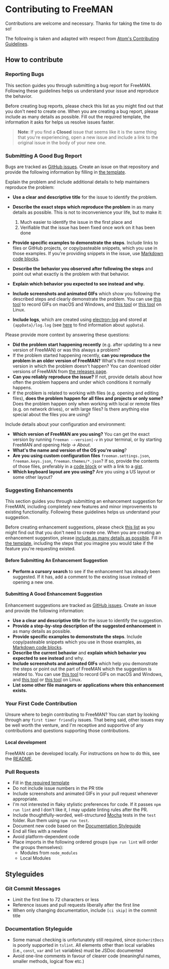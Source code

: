 # Contributing to FreeMAN

Contributions are welcome and necessary. Thanks for taking the time to do so!

The following is taken and adapted with respect from [Atom's Contributing Guidelines](https://github.com/atom/atom/blob/master/CONTRIBUTING.md).

## How to contribute

### Reporting Bugs

This section guides you through submitting a bug report for FreeMAN.
Following these guidelines helps us understand your issue and reproduce the
behavior.

Before creating bug reports, please check this list as you might find out
that you don't need to create one. When you are creating a bug report,
please include as many details as possible. Fill out the required template,
the information it asks for helps us resolve issues faster.

> **Note**: If you find a **Closed** issue that seems like it is the same
thing that you're experiencing, open a new issue and include a link to the
original issue in the body of your new one.

### Submitting A Good Bug Report

Bugs are tracked as [GitHub issues](https://guides.github.com/features/issues/).
Create an issue on that repository and provide the following information by
filling in [the template](ISSUE_TEMPLATE.md).

Explain the problem and include additional details to help maintainers
reproduce the problem:

* **Use a clear and descriptive title** for the issue to identify the problem.
* **Describe the exact steps which reproduce the problem** in as many details
    as possible. This is not to inconvenience your life, but to make it:

    1. Much easier to identify the issue in the first place and
    2. Verifiable that the issue has been fixed once work on it has been done

* **Provide specific examples to demonstrate the steps**. Include links to
    files or GitHub projects, or copy/pasteable snippets, which you use in
    those examples. If you're providing snippets in the issue, use [Markdown
    code blocks](https://help.github.com/articles/markdown-basics/#multiple-lines).
* **Describe the behavior you observed after following the steps** and point
    out what exactly is the problem with that behavior.
* **Explain which behavior you expected to see instead and why.**
* **Include screenshots and animated GIFs** which show you following the
    described steps and clearly demonstrate the problem. You can use
    [this tool](https://www.cockos.com/licecap/) to record GIFs on macOS and
    Windows, and [this tool](https://github.com/colinkeenan/silentcast) or
    [this tool](https://github.com/GNOME/byzanz) on Linux.
* **Include logs**, which are created using [electron-log](https://github.com/megahertz/electron-log)
    and stored at `{appData}/log.log` (see [here](https://github.com/electron/electron/blob/master/docs/api/app.md#appgetpathname)
    to find information about `appData`).

Please provide more context by answering these questions:

* **Did the problem start happening recently** (e.g. after updating to a new
    version of FreeMAN) or was this always a problem?
* If the problem started happening recently, **can you reproduce the problem in
    an older version of FreeMAN?** What's the most recent version in which the
    problem doesn't happen? You can download older versions of FreeMAN from [the
    releases page](https://github.com/matthew-matvei/freeman/releases).
* **Can you reliably reproduce the issue?** If not, provide details about how
    often the problem happens and under which conditions it normally happens.
* If the problem is related to working with files (e.g. opening and editing
    files), **does the problem happen for all files and projects or only
    some?** Does the problem happen only when working with local or remote
    files (e.g. on network drives), or with large files? Is there anything else
    special about the files you are using?

Include details about your configuration and environment:

* **Which version of FreeMAN are you using?** You can get the exact version by
    running `freeman --version|-v` in your terminal, or by starting FreeMAN and
    opening *Help -> About*.
* **What's the name and version of the OS you're using**?
* **Are you using custom configuration files** `freeman.settings.json`,
    `freeman.keys.json`, `freeman.themes/*.json`? If so, provide the contents
    of those files, preferably in a [code block](https://help.github.com/articles/markdown-basics/#multiple-lines)
    or with a link to a [gist](https://gist.github.com/).
* **Which keyboard layout are you using?** Are you using a US layout or some
    other layout?

### Suggesting Enhancements

This section guides you through submitting an enhancement suggestion for FreeMAN,
including completely new features and minor improvements to existing
functionality. Following these guidelines helps us understand your suggestion.

Before creating enhancement suggestions, please check [this list](#before-submitting-an-enhancement-suggestion)
as you might find out that you don't need to create one. When you are creating
an enhancement suggestion, please [include as many details as possible](#how-do-i-submit-a-good-enhancement-suggestion).
Fill in [the template](ISSUE_TEMPLATE.md), including the steps that you imagine
you would take if the feature you're requesting existed.

#### Before Submitting An Enhancement Suggestion

* **Perform a cursory search** to see if the enhancement has already been
    suggested. If it has, add a comment to the existing issue instead of
    opening a new one.

#### Submitting A Good Enhancement Suggestion

Enhancement suggestions are tracked as [GitHub issues](https://guides.github.com/features/issues/).
Create an issue and provide the following information:

* **Use a clear and descriptive title** for the issue to identify the suggestion.
* **Provide a step-by-step description of the suggested enhancement** in as many details as possible.
* **Provide specific examples to demonstrate the steps**. Include
    copy/pasteable snippets which you use in those examples, as [Markdown code blocks](https://help.github.com/articles/markdown-basics/#multiple-lines).
* **Describe the current behavior** and **explain which behavior you expected
    to see instead** and why.
* **Include screenshots and animated GIFs** which help you demonstrate the
    steps or point out the part of FreeMAN which the suggestion is related to. You
    can use [this tool](https://www.cockos.com/licecap/) to record GIFs on
    macOS and Windows, and [this tool](https://github.com/colinkeenan/silentcast)
    or [this tool](https://github.com/GNOME/byzanz) on Linux.
* **List some other file managers or applications where this enhancement exists.**

### Your First Code Contribution

Unsure where to begin contributing to FreeMAN? You can start by looking through
any `first timer friendly` issues. That being said, other issues may be well
worth the venture, and I'm receptive and supportive of any contributions and
questions supporting those contributions.

#### Local development

FreeMAN can be developed locally. For instructions on how to do this, see the
[README](../README.md).

### Pull Requests

* Fill in [the required template](PULL_REQUEST_TEMPLATE.md)
* Do not include issue numbers in the PR title
* Include screenshots and animated GIFs in your pull request whenever appropriate.
* I'm not interested in flaky stylistic preferences for code. If it passes
    `npm run lint` and I don't like it, I may update linting rules after the PR.
* Include thoughtfully-worded, well-structured [Mocha](https://mochajs.org/)
    tests in the `test` folder. Run them using `npm run test`.
* Document new code based on the [Documentation Styleguide](#documentation-styleguide)
* End all files with a newline
* Avoid platform-dependent code
* Place imports in the following ordered groups (`npm run lint` will order the groups themselves):
    * Modules from `node_modules`
    * Local Modules

## Styleguides

### Git Commit Messages

* Limit the first line to 72 characters or less
* Reference issues and pull requests liberally after the first line
* When only changing documentation, include `[ci skip]` in the commit title

### Documentation Styleguide

* Some manual checking is unfortunately still required, since `@inheritDocs` is
    poorly supported in `tslint`. All elements other than local variables (i.e.,
    `const`, `var` and `let` variables) must be JSDoc documented
* Avoid one-line comments in favour of clearer code (meaningful names, smaller
    methods, logical flow etc.)
